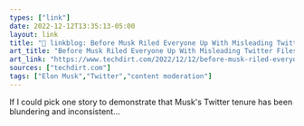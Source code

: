 ```yaml
---
types: ["link"]
date: 2022-12-12T13:35:13-05:00
layout: link
title: "🔗 linkblog: Before Musk Riled Everyone Up With Misleading Twitter Files About ‘Shadowbanning,’ Musk Used The Tool To Hide Account Tracking His Plane | Techdirt'"
art_title: "Before Musk Riled Everyone Up With Misleading Twitter Files About ‘Shadowbanning,’ Musk Used The Tool To Hide Account Tracking His Plane | Techdirt"
art_link: "https://www.techdirt.com/2022/12/12/before-musk-riled-everyone-up-with-misleading-twitter-files-about-shadowbanning-musk-used-the-tool-to-hide-account-tracking-his-plane/"
sources: ["techdirt.com"]
tags: ["Elon Musk","Twitter","content moderation"]
---
```

If I could pick one story to demonstrate that Musk's Twitter tenure has been blundering and inconsistent...  
 
